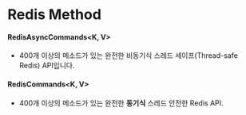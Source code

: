 # Redis Method



#### RedisAsyncCommands<K, V>

- 400개 이상의 메소드가 있는 완전한 비동기식 스레드 세이프(Thread-safe Redis) API입니다.



#### RedisCommands<K, V>

- 400개 이상의 메소드가 있는 완전한 **동기식** 스레드 안전한 Redis API.

